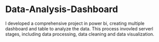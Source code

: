 # Data-Analysis-Dashboard
I developed a comprehensive project in power bi, creating multiple dashboard and table to analyze the data. This process invovled serverl stages, including data processing, data cleaning and data visualization.
